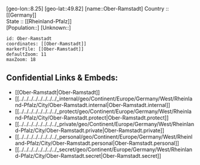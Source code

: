 ﻿---
location: [49.82,8.25] 
mapzoom: [7,12] 
mapmarker: city 
type: City
tags:
- geo/City


SpocWebEntityId: 33016
isDeleted: false
confidential: public

---
[geo-lon::8.25] 
[geo-lat::49.82] 
[name::Ober-Ramstadt] 
Country :: [[Germany]]  
State :: [[Rheinland-Pfalz]]  
[Population::] 
[Unknown::] 


```leaflet
id: Ober-Ramstadt
coordinates: [[Ober-Ramstadt]] 
markerFile: [[Ober-Ramstadt]] 
defaultZoom: 11 
maxZoom: 18
```


## Confidential Links & Embeds: 
- [[Ober-Ramstadt|Ober-Ramstadt]]  
- [[../../../../../../../../_internal/geo/Continent/Europe/Germany/West/Rheinland-Pfalz/City/Ober-Ramstadt.internal|Ober-Ramstadt.internal]] 
- [[../../../../../../../../_protect/geo/Continent/Europe/Germany/West/Rheinland-Pfalz/City/Ober-Ramstadt.protect|Ober-Ramstadt.protect]] 
- [[../../../../../../../../_private/geo/Continent/Europe/Germany/West/Rheinland-Pfalz/City/Ober-Ramstadt.private|Ober-Ramstadt.private]] 
- [[../../../../../../../../_personal/geo/Continent/Europe/Germany/West/Rheinland-Pfalz/City/Ober-Ramstadt.personal|Ober-Ramstadt.personal]] 
- [[../../../../../../../../_secret/geo/Continent/Europe/Germany/West/Rheinland-Pfalz/City/Ober-Ramstadt.secret|Ober-Ramstadt.secret]] 
